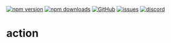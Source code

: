 [![npm version](https://img.shields.io/npm/v/@itrocks/action?logo=npm)](https://www.npmjs.org/package/@itrocks/action)
[![npm downloads](https://img.shields.io/npm/dm/@itrocks/action)](https://www.npmjs.org/package/@itrocks/action)
[![GitHub](https://img.shields.io/github/last-commit/itrocks-ts/action?color=2dba4e&label=commit&logo=github)](https://github.com/itrocks-ts/action)
[![issues](https://img.shields.io/github/issues/itrocks-ts/action)](https://github.com/itrocks-ts/action/issues)
[![discord](https://img.shields.io/discord/1314141024020467782?color=7289da&label=discord&logo=discord&logoColor=white)](https://25.re/ditr)

# action
